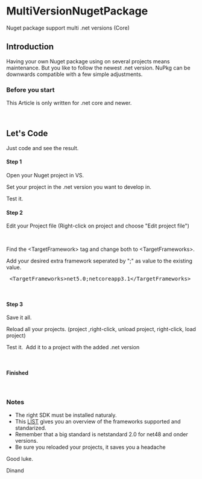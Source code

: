 # MultiVersionNugetPackage
Nuget package support multi .net versions (Core)

<h2>Introduction</h2>

<p>Having your own Nuget package using on several projects means maintenance. But you like to follow the newest .net version. NuPkg can be downwards compatible with a few simple adjustments.</p>

<h3>Before you start</h3>

<p>This Article is only written for .net core and newer. &nbsp;</p>

<p>&nbsp;</p>

<h2>Let&#39;s Code</h2>

<p>Just code and see the result.</p>

<h4>Step 1&nbsp;</h4>

<p>Open your Nuget project in VS.</p>

<p>Set your project in the .net version you want to develop in.</p>

<p>Test it.</p>

<h4>Step 2</h4>

<p>Edit your Project file (Right-click on project and choose &quot;Edit project file&quot;)</p>

<p>&nbsp;</p>

<p>Find the &lt;TargetFramework&gt; tag and change both to &lt;TargetFrameworks&gt;.</p>

<p>Add your desired extra framework seperated by &quot;;&quot; as value to the existing value.&nbsp;</p>

<pre>
 &lt;TargetFrameworks&gt;net5.0;netcoreapp3.1&lt;/TargetFrameworks&gt;</pre>

<p>&nbsp;</p>

<h4>Step 3</h4>

<p>Save it all.</p>

<p>Reload all your projects. (project ,right-click, unload&nbsp;project, right-click, load project)</p>

<p>Test it.&nbsp; Add it to a&nbsp;project with the added .net version</p>

<p>&nbsp;</p>

<h4>Finished</h4>

<p>&nbsp;</p>

<h3>Notes</h3>

<ul>
	<li>The right&nbsp;SDK must be installed naturaly.</li>
	<li>This <a href="https://docs.microsoft.com/en-us/dotnet/standard/frameworks#how-to-specify-target-frameworks">LIST</a>&nbsp;gives you an overview of the frameworks supported and standarized.&nbsp;</li>
	<li>Remember that a big standard is netstandard 2.0 for net48 and onder versions.</li>
	<li>Be sure you reloaded your projects, it saves you a headache&nbsp;</li>
</ul>

<p>Good luke.</p>

<p>Dinand</p>

